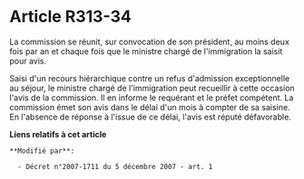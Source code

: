# Article R313-34

La commission se réunit, sur convocation de son président, au moins deux fois par an et chaque fois que le ministre chargé de
l'immigration la saisit pour avis.

Saisi d'un recours hiérarchique contre un refus d'admission exceptionnelle au séjour, le ministre chargé de l'immigration
peut recueillir à cette occasion l'avis de la commission. Il en informe le requérant et le préfet compétent. La commission
émet son avis dans le délai d'un mois à compter de sa saisine. En l'absence de réponse à l'issue de ce délai, l'avis est
réputé défavorable.

**Liens relatifs à cet article**

	**Modifié par**:

	  - Décret n°2007-1711 du 5 décembre 2007 - art. 1
